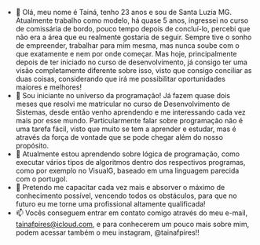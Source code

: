 - 👋 Olá, meu nome é Tainá, tenho 23 anos e sou de Santa Luzia MG.
Atualmente trabalho como modelo, há quase 5 anos, ingressei no curso de comissária de bordo, pouco tempo depois de concluí-lo, percebi que não era a área que eu realmente gostaria de seguir.
Sempre tive o sonho de empreender, trabalhar para mim mesma, mas nunca soube com o que exatamente e nem por onde começar. Mas hoje, principalmente depois de ter iniciado no curso de desenvolvimento, já consigo ter
uma visão completamente diferente sobre isso, visto que consigo conciliar as duas coisas, considerando que irá me possibilitar oportunidades maiores e melhores!
- 👀 Sou iniciante no universo da programação! Já fazem quase dois meses que resolvi me matricular no curso de Desenvolvimento de Sistemas,
desde então venho aprendendo e me interessando cada vez mais por esse mundo. Particularmente falar sobre programação não é uma tarefa fácil,
 visto que muito se tem a aprender e estudar, mas é através da força de vontade que se pode chegar além do nosso propósito.
- 🌱 Atualmente estou aprendendo sobre lógica de programação, como executar vários tipos de algoritmos dentro dos respectivos programas, como por exemplo no VisualG, baseado em uma linguagem parecida com o portugol.
- 💞️ Pretendo me capacitar cada vez mais e absorver o máximo de conhecimento possível, vencendo todos os obstáculos, para que no futuro eu me torne uma profissional altamente qualificada!
- 📫 Vocês conseguem entrar em contato comigo através do meu e-mail, tainafpires@icloud.com, e para conhecerem um pouco mais sobre mim, podem acessar também o meu instagram, @tainafpires!! 

